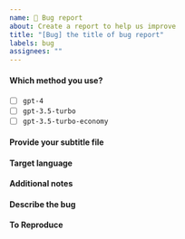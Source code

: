 ```yaml
---
name: 🐞 Bug report
about: Create a report to help us improve
title: "[Bug] the title of bug report"
labels: bug
assignees: ""
---
```


#### Which method you use?

<!-- To use the `gpt-4` translation method, you need to join the waitlist and receive an invitation to access the `gpt-4` model. -->

- [ ] `gpt-4`
- [ ] `gpt-3.5-turbo`
- [ ] `gpt-3.5-turbo-economy`

#### Provide your subtitle file

<!-- Please provide your subtitle file in `.zip` format. -->

#### Target language

<!-- Please provide the target language. -->

#### Additional notes

<!-- Please provide any additional notes. -->

#### Describe the bug

<!-- A clear and concise description of what the bug is. -->

#### To Reproduce

<!-- Steps to reproduce the behavior: -->

